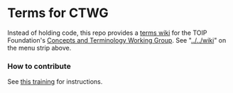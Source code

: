 # Terms for CTWG

Instead of holding code, this repo provides a [terms wiki](https://wiki.trustoverip.org/display/HOME/Terms+Wikis) for the TOIP Foundation's [Concepts and Terminology Working Group](https://wiki.trustoverip.org/pages/viewpage.action?pageId=65700). See "[../../wiki](Wiki
)" on the menu strip above.

### How to contribute

See [this training](https://example.com/foo) for instructions.

